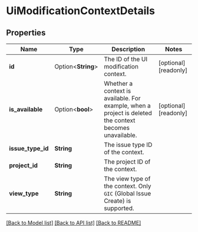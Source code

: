 # UiModificationContextDetails

## Properties

Name | Type | Description | Notes
------------ | ------------- | ------------- | -------------
**id** | Option<**String**> | The ID of the UI modification context. | [optional][readonly]
**is_available** | Option<**bool**> | Whether a context is available. For example, when a project is deleted the context becomes unavailable. | [optional][readonly]
**issue_type_id** | **String** | The issue type ID of the context. | 
**project_id** | **String** | The project ID of the context. | 
**view_type** | **String** | The view type of the context. Only `GIC` (Global Issue Create) is supported. | 

[[Back to Model list]](../README.md#documentation-for-models) [[Back to API list]](../README.md#documentation-for-api-endpoints) [[Back to README]](../README.md)


